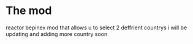 # The mod
reactor bepinex mod that allows u to select 2 deffrient countrys i will be updating and adding more country soon
